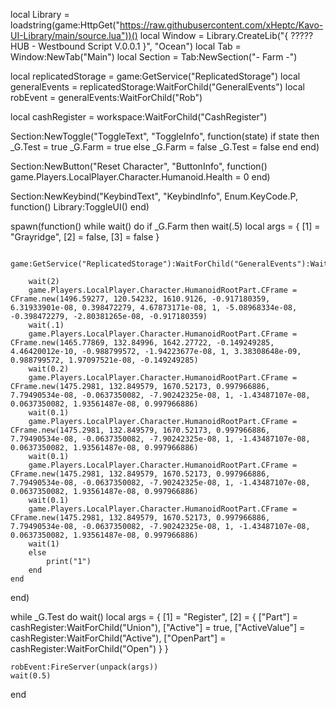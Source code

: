 local Library = loadstring(game:HttpGet("https://raw.githubusercontent.com/xHeptc/Kavo-UI-Library/main/source.lua"))()
local Window = Library.CreateLib("{ ????? HUB - Westbound Script V.0.0.1 }", "Ocean")
local Tab = Window:NewTab("Main")
local Section = Tab:NewSection("- Farm -")

local replicatedStorage = game:GetService("ReplicatedStorage")
local generalEvents = replicatedStorage:WaitForChild("GeneralEvents")
local robEvent = generalEvents:WaitForChild("Rob")
         
local cashRegister = workspace:WaitForChild("CashRegister")

Section:NewToggle("ToggleText", "ToggleInfo", function(state)
    if state then
        _G.Test = true
        _G.Farm = true
    else
        _G.Farm = false
        _G.Test = false
    end
end)

Section:NewButton("Reset Character", "ButtonInfo", function()
    game.Players.LocalPlayer.Character.Humanoid.Health = 0
end)



Section:NewKeybind("KeybindText", "KeybindInfo", Enum.KeyCode.P, function()
	Library:ToggleUI()
end)



spawn(function()
    while wait() do
        if _G.Farm then
            wait(.5)
        local args = {
            [1] = "Grayridge",
            [2] = false,
            [3] = false
        }
        
        game:GetService("ReplicatedStorage"):WaitForChild("GeneralEvents"):WaitForChild("Spawn"):FireServer(unpack(args))    
        
        wait(2)
        game.Players.LocalPlayer.Character.HumanoidRootPart.CFrame = CFrame.new(1496.59277, 120.54232, 1610.9126, -0.917180359, 6.31933901e-08, 0.398472279, 4.67873171e-08, 1, -5.08968334e-08, -0.398472279, -2.80381265e-08, -0.917180359)
        wait(.1)
        game.Players.LocalPlayer.Character.HumanoidRootPart.CFrame = CFrame.new(1465.77869, 132.84996, 1642.27722, -0.149249285, 4.46420012e-10, -0.988799572, -1.94223677e-08, 1, 3.38308648e-09, 0.988799572, 1.97097521e-08, -0.149249285)
        wait(0.2)
        game.Players.LocalPlayer.Character.HumanoidRootPart.CFrame = CFrame.new(1475.2981, 132.849579, 1670.52173, 0.997966886, 7.79490534e-08, -0.0637350082, -7.90242325e-08, 1, -1.43487107e-08, 0.0637350082, 1.93561487e-08, 0.997966886)
        wait(0.1)
        game.Players.LocalPlayer.Character.HumanoidRootPart.CFrame = CFrame.new(1475.2981, 132.849579, 1670.52173, 0.997966886, 7.79490534e-08, -0.0637350082, -7.90242325e-08, 1, -1.43487107e-08, 0.0637350082, 1.93561487e-08, 0.997966886)
        wait(0.1)
        game.Players.LocalPlayer.Character.HumanoidRootPart.CFrame = CFrame.new(1475.2981, 132.849579, 1670.52173, 0.997966886, 7.79490534e-08, -0.0637350082, -7.90242325e-08, 1, -1.43487107e-08, 0.0637350082, 1.93561487e-08, 0.997966886)
        wait(0.1)
        game.Players.LocalPlayer.Character.HumanoidRootPart.CFrame = CFrame.new(1475.2981, 132.849579, 1670.52173, 0.997966886, 7.79490534e-08, -0.0637350082, -7.90242325e-08, 1, -1.43487107e-08, 0.0637350082, 1.93561487e-08, 0.997966886)
        wait(1)
        else
            print("1")
        end
    end
end)

while _G.Test do wait()
    local args = {
        [1] = "Register",
        [2] = {
            ["Part"] = cashRegister:WaitForChild("Union"),
            ["Active"] = true,
            ["ActiveValue"] = cashRegister:WaitForChild("Active"),
            ["OpenPart"] = cashRegister:WaitForChild("Open")
        }
    }
 
    robEvent:FireServer(unpack(args))
    wait(0.5)
end


    
